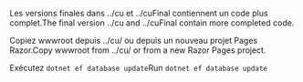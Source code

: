 <span data-ttu-id="546d6-101">Les versions finales dans ../cu et ../cuFinal contiennent un code plus complet.</span><span class="sxs-lookup"><span data-stu-id="546d6-101">The final version ../cu and ../cuFinal contain more completed code.</span></span>

<span data-ttu-id="546d6-102">Copiez wwwroot depuis ../cu/ ou depuis un nouveau projet Pages Razor.</span><span class="sxs-lookup"><span data-stu-id="546d6-102">Copy wwwroot from ../cu/ or from a new Razor Pages project.</span></span>

<span data-ttu-id="546d6-103">Exécutez `dotnet ef database update`</span><span class="sxs-lookup"><span data-stu-id="546d6-103">Run `dotnet ef database update`</span></span>
